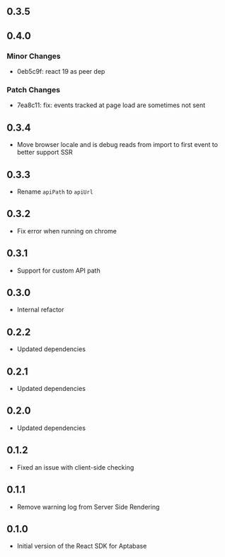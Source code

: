 ## 0.3.5

## 0.4.0

### Minor Changes

- 0eb5c9f: react 19 as peer dep

### Patch Changes

- 7ea8c11: fix: events tracked at page load are sometimes not sent

## 0.3.4

- Move browser locale and is debug reads from import to first event to better support SSR

## 0.3.3

- Rename `apiPath` to `apiUrl`

## 0.3.2

- Fix error when running on chrome

## 0.3.1

- Support for custom API path

## 0.3.0

- Internal refactor

## 0.2.2

- Updated dependencies

## 0.2.1

- Updated dependencies

## 0.2.0

- Updated dependencies

## 0.1.2

- Fixed an issue with client-side checking

## 0.1.1

- Remove warning log from Server Side Rendering

## 0.1.0

- Initial version of the React SDK for Aptabase
